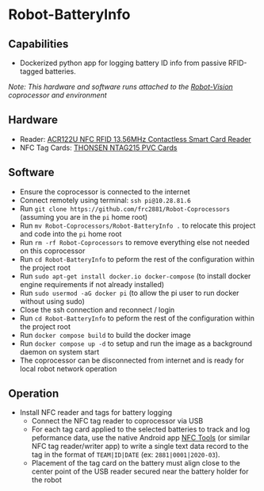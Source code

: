 # Robot-BatteryInfo

## Capabilities
* Dockerized python app for logging battery ID info from passive RFID-tagged batteries.

_Note: This hardware and software runs attached to the [Robot-Vision](Robot-Vision) coprocessor and environment_

## Hardware
* Reader: [ACR122U NFC RFID 13.56MHz Contactless Smart Card Reader](https://www.amazon.com/dp/B07FCLY4S9)
* NFC Tag Cards: [THONSEN NTAG215 PVC Cards](https://www.amazon.com/dp/B087P24Q8K)

## Software
* Ensure the coprocessor is connected to the internet
* Connect remotely using terminal: `ssh pi@10.28.81.6`
* Run `git clone https://github.com/frc2881/Robot-Coprocessors` (assuming you are in the `pi` home root)
* Run `mv Robot-Coprocessors/Robot-BatteryInfo .` to relocate this project and code into the `pi` home root
* Run `rm -rf Robot-Coprocessors` to remove everything else not needed on this coprocessor
* Run `cd Robot-BatteryInfo` to peform the rest of the configuration within the project root
* Run `sudo apt-get install docker.io docker-compose` (to install docker engine requirements if not already installed)
* Run `sudo usermod -aG docker pi` (to allow the pi user to run docker without using sudo)
* Close the ssh connection and reconnect / login
* Run `cd Robot-BatteryInfo` to peform the rest of the configuration within the project root
* Run `docker compose build` to build the docker image
* Run `docker compose up -d` to setup and run the image as a background daemon on system start
* The coprocessor can be disconnected from internet and is ready for local robot network operation

## Operation
* Install NFC reader and tags for battery logging
  * Connect the NFC tag reader to coprocessor via USB
  * For each tag card applied to the selected batteries to track and log peformance data, use the native Android app [NFC Tools](https://play.google.com/store/apps/details?id=com.wakdev.wdnfc&gl=US) (or similar NFC tag reader/writer app) to write a single text data record to the tag in the format of `TEAM|ID|DATE` (ex: `2881|0001|2020-03`). 
  * Placement of the tag card on the battery must align close to the center point of the USB reader secured near the battery holder for the robot


